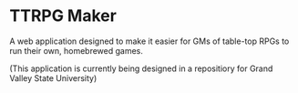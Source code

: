# TTRPG Maker
A web application designed to make it easier for GMs of table-top RPGs to run their own, homebrewed games.

(This application is currently being designed in a repositiory for Grand Valley State University)
